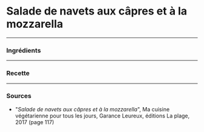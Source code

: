 # Salade de navets aux câpres et à la mozzarella

---

### Ingrédients

---

### Recette

---

### Sources

* "*Salade de navets aux câpres et à la mozzarella*", Ma cuisine végétarienne pour tous les jours, Garance Leureux, éditions La plage, 2017 (page 117)
